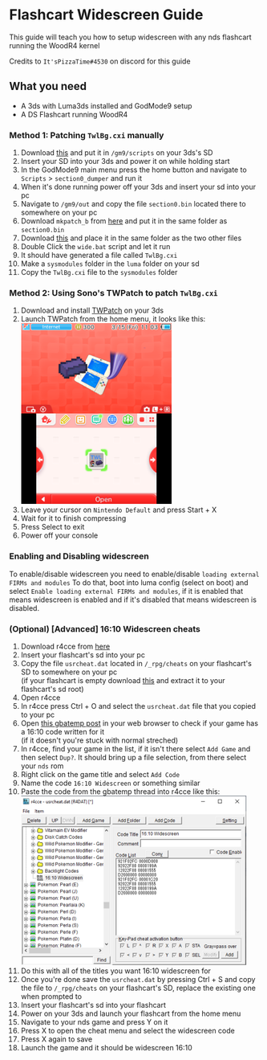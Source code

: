 # Flashcart Widescreen Guide

This guide will teach you how to setup widescreen with any nds flashcart running the WoodR4 kernel

Credits to `It'sPizzaTime#4530` on discord for this guide

## What you need

* A 3ds with Luma3ds installed and GodMode9 setup
* A DS Flashcart running WoodR4

### Method 1: Patching `TwlBg.cxi` manually

1. Download [this](/files/flashcart_widescreen/section0_dumper.gm9) and put it in `/gm9/scripts` on your 3ds's SD
2. Insert your SD into your 3ds and power it on while holding start
3. In the GodMode9 main menu press the home button and navigate to `Scripts` > `section0_dumper` and run it
4. When it's done running power off your 3ds and insert your sd into your pc
5. Navigate to `/gm9/out` and copy the file `section0.bin` located there to somewhere on your pc
6. Download `mkpatch_b` from [here](https://puu.sh/E43fN/f7f3eb2f61.zip) and put it in the same folder as `section0.bin`
7. Download [this](/files/flashcart_widescreen/wide.bat) and place it in the same folder as the two other files
8. Double Click the `wide.bat` script and let it run
9. It should have generated a file called `TwlBg.cxi`
10. Make a `sysmodules` folder in the `luma` folder on your sd
11. Copy the `TwlBg.cxi` file to the `sysmodules` folder

### Method 2: Using Sono's TWPatch to patch `TwlBg.cxi`

1. Download and install [TWPatch](https://sono.9net.org/hebrew/TWPatch/data/TWPatch.cia/) on your 3ds
2. Launch TWPatch from the home menu, it looks like this:  
![TWPatch Home Menu](/files/pic/TWPatch_Home.png)
3. Leave your cursor on `Nintendo Default` and press Start + X
4. Wait for it to finish compressing
5. Press Select to exit
6. Power off your console

### Enabling and Disabling widescreen

To enable/disable widescreen you need to enable/disable `loading external FIRMs and modules`
To do that, boot into luma config (select on boot) and select `Enable loading external FIRMs and modules`, if it is enabled that means widescreen is enabled and if it's disabled that means widescreen is disabled.

### (Optional) [Advanced] 16:10 Widescreen cheats

1. Download r4cce from [here](http://hp.vector.co.jp/authors/VA013928/bin/r4cce086.zip)
2. Insert your flashcart's sd into your pc
3. Copy the file `usrcheat.dat` located in `/_rpg/cheats` on your flashcart's SD to somewhere on your pc <br/> (if your flashcart is empty download [this](https://mega.nz/#!rpkhRCLB!yQdCQGOMfm3LZaf6DYOho60w5M530CZAKWu6uvQX_Eo) and extract it to your flashcart's sd root)
4. Open r4cce
5. In r4cce press Ctrl + O and select the `usrcheat.dat` file that you copied to your pc
6. Open [this gbatemp post](<https://gbatemp.net/threads/widescreen-cheats-for-ds-games-on-3ds.543212/>) in your web browser to check if your game has a 16:10 code written for it  
(if it doesn't you're stuck with normal streched)
7. In r4cce, find your game in the list, if it isn't there select `Add Game` and then select `Dup?`. It should bring up a file selection, from there select your `nds` rom
8. Right click on the game title and select `Add Code`
9. Name the code `16:10 Widescreen` or something similar
10. Paste the code from the gbatemp thread into r4cce like this:  
![r4cce HG code](/files/pic/r4cce_code.png)
11. Do this with all of the titles you want 16:10 widescreen for
12. Once you're done save the `usrcheat.dat` by pressing Ctrl + S and  copy the file to `/_rpg/cheats` on your flashcart's SD, replace the existing one when prompted to
13. Insert your flashcart's sd into your flashcart
14. Power on your 3ds and launch your flashcart from the home menu
15. Navigate to your nds game and press Y on it
16. Press X to open the cheat menu and select the widescreen code
17. Press X again to save
18. Launch the game and it should be widescreen 16:10
